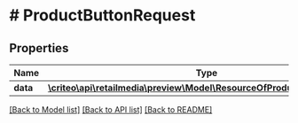 # # ProductButtonRequest

## Properties

Name | Type | Description | Notes
------------ | ------------- | ------------- | -------------
**data** | [**\criteo\api\retailmedia\preview\Model\ResourceOfProductButtonRequest**](ResourceOfProductButtonRequest.md) |  | [optional]

[[Back to Model list]](../../README.md#models) [[Back to API list]](../../README.md#endpoints) [[Back to README]](../../README.md)
